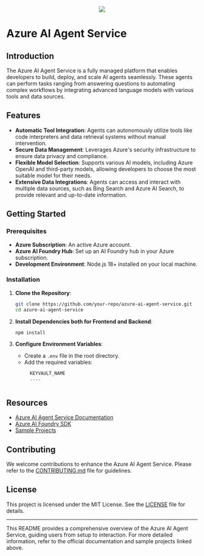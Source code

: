 <p align="center">
  <a href="https://skillicons.dev">
    <img src="https://skillicons.dev/icons?i=azure,react,nodejs,js,docker,vite,vscode" />
  </a>
</p>


# Azure AI Agent Service

## Introduction
The Azure AI Agent Service is a fully managed platform that enables developers to build, deploy, and scale AI agents seamlessly. These agents can perform tasks ranging from answering questions to automating complex workflows by integrating advanced language models with various tools and data sources.

## Features
- **Automatic Tool Integration**: Agents can autonomously utilize tools like code interpreters and data retrieval systems without manual intervention.
- **Secure Data Management**: Leverages Azure's security infrastructure to ensure data privacy and compliance.
- **Flexible Model Selection**: Supports various AI models, including Azure OpenAI and third-party models, allowing developers to choose the most suitable model for their needs.
- **Extensive Data Integrations**: Agents can access and interact with multiple data sources, such as Bing Search and Azure AI Search, to provide relevant and up-to-date information.

## Getting Started

### Prerequisites
- **Azure Subscription**: An active Azure account.
- **Azure AI Foundry Hub**: Set up an AI Foundry hub in your Azure subscription.
- **Development Environment**: Node.js 18+ installed on your local machine.

### Installation

1. **Clone the Repository**:
   ```bash
   git clone https://github.com/your-repo/azure-ai-agent-service.git
   cd azure-ai-agent-service
   ```

2. **Install Dependencies both for Frontend and Backend**:
   ```bash
   npm install
   ```

3. **Configure Environment Variables**:
   - Create a `.env` file in the root directory.
   - Add the required variables:
     ```env
       KEYVAULT_NAME
       ....
     ```
   ```

## Resources
- [Azure AI Agent Service Documentation](https://learn.microsoft.com/en-us/azure/ai-services/agents/overview)
- [Azure AI Foundry SDK](https://github.com/microsoft/Agents)
- [Sample Projects](https://github.com/Azure-Samples/azure-ai-agent-service-enterprise-demo)

## Contributing
We welcome contributions to enhance the Azure AI Agent Service. Please refer to the [CONTRIBUTING.md](CONTRIBUTING.md) file for guidelines.

## License
This project is licensed under the MIT License. See the [LICENSE](LICENSE) file for details.

---

This README provides a comprehensive overview of the Azure AI Agent Service, guiding users from setup to interaction. For more detailed information, refer to the official documentation and sample projects linked above.

